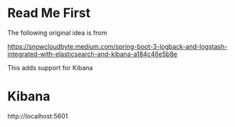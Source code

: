 # Read Me First

The following original idea is from

https://snowcloudbyte.medium.com/spring-boot-3-logback-and-logstash-integrated-with-elasticsearch-and-kibana-a184c46e5b8e

This adds support for Kibana

# Kibana

http://localhost:5601 